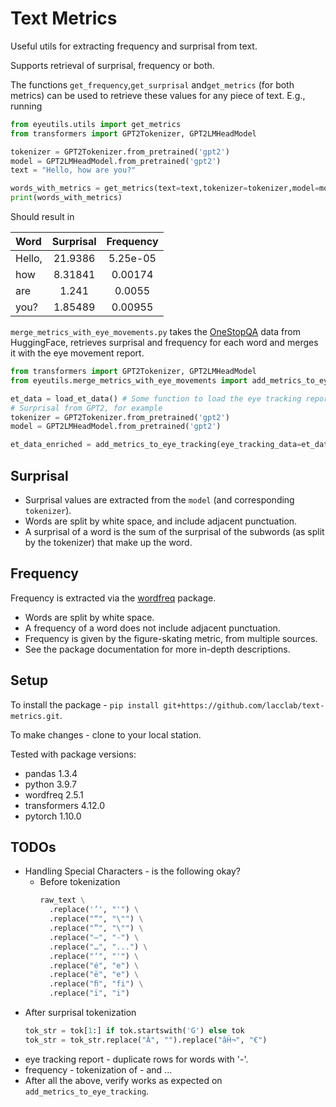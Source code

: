 # Text Metrics
Useful utils for extracting frequency and surprisal from text.

Supports  retrieval of surprisal, frequency or both.

The functions `get_frequency`,`get_surprisal` and`get_metrics` (for both metrics) 
can be used to retrieve these values for any piece of text.
 E.g., running
```python
from eyeutils.utils import get_metrics
from transformers import GPT2Tokenizer, GPT2LMHeadModel

tokenizer = GPT2Tokenizer.from_pretrained('gpt2')
model = GPT2LMHeadModel.from_pretrained('gpt2')
text = "Hello, how are you?"

words_with_metrics = get_metrics(text=text,tokenizer=tokenizer,model=model)
print(words_with_metrics)
```
Should result in

| Word   |  Surprisal  |  Frequency  |
|:-------|:-----------:|:-----------:|
| Hello, |   21.9386   |  5.25e-05   |
| how    |   8.31841   |   0.00174   |
| are    |    1.241    |   0.0055    |
| you?   |   1.85489   |   0.00955   |


`merge_metrics_with_eye_movements.py` takes the [OneStopQA](https://huggingface.co/datasets/onestop_qa) data from HuggingFace,
retrieves surprisal and frequency for each word and merges it with the eye movement report.
```python
from transformers import GPT2Tokenizer, GPT2LMHeadModel
from eyeutils.merge_metrics_with_eye_movements import add_metrics_to_eye_tracking

et_data = load_et_data() # Some function to load the eye tracking report
# Surprisal from GPT2, for example
tokenizer = GPT2Tokenizer.from_pretrained('gpt2')
model = GPT2LMHeadModel.from_pretrained('gpt2')

et_data_enriched = add_metrics_to_eye_tracking(eye_tracking_data=et_data, tokenizer=tokenizer, model=model)
```

## Surprisal 
- Surprisal values are extracted from the `model` (and corresponding `tokenizer`).
- Words are split by white space, and include adjacent punctuation.
- A surprisal of a word is the sum of the surprisal of the subwords (as split by the tokenizer) that make up the word.

## Frequency
Frequency is extracted via the [wordfreq](https://github.com/rspeer/wordfreq) package. 

- Words are split by white space.
- A frequency of a word does not include adjacent punctuation.
- Frequency is given by the figure-skating metric, from multiple sources.
- See the package documentation for more in-depth descriptions.

## Setup

To install the package - 
`pip install git+https://github.com/lacclab/text-metrics.git`.

To make changes - clone to your local station.

Tested with package versions:

- pandas 1.3.4
- python 3.9.7
- wordfreq 2.5.1
- transformers 4.12.0
- pytorch 1.10.0

## TODOs

- Handling Special Characters - is the following okay?
  - Before tokenization
    ```python
    raw_text \
      .replace('’', "'") \
      .replace("“", "\"") \
      .replace("”", "\"") \
      .replace("–", "-") \
      .replace("…", "...") \
      .replace("‘", "'") \
      .replace("é", "e") \
      .replace("ë", "e") \
      .replace("ﬁ", "fi") \
      .replace("ï", "i")
    ```
- After surprisal tokenization
  ```python
  tok_str = tok[1:] if tok.startswith('Ġ') else tok
  tok_str = tok_str.replace("Â", "").replace("âĤ¬", "€") 
  ```
- eye tracking report - duplicate rows for words with '-'.
- frequency - tokenization of - and ...
- After all the above, verify works as expected on `add_metrics_to_eye_tracking`.